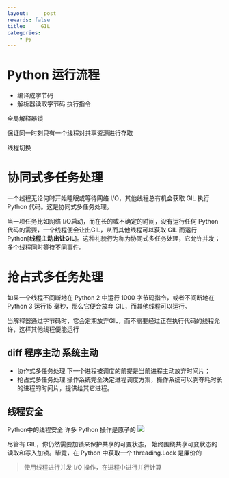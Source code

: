 ```yaml
---
layout:     post
rewards: false
title:     GIL
categories:
    - py
---
```


# Python 运行流程

 - 编译成字节码
 - 解析器读取字节码 执行指令


全局解释器锁

保证同一时刻只有一个线程对共享资源进行存取

线程切换


# 协同式多任务处理
一个线程无论何时开始睡眠或等待网络 I/O，其他线程总有机会获取 GIL 执行 Python 代码。这是协同式多任务处理。

当一项任务比如网络 I/O启动，而在长的或不确定的时间，没有运行任何 Python 代码的需要，一个线程便会让出GIL，从而其他线程可以获取 GIL 而运行 Python[**线程主动出让GIL**]。这种礼貌行为称为协同式多任务处理，它允许并发；多个线程同时等待不同事件。



# 抢占式多任务处理
如果一个线程不间断地在 Python 2 中运行 1000 字节码指令，或者不间断地在 Python 3 运行15 毫秒，那么它便会放弃 GIL，而其他线程可以运行。

当解释器通过字节码时，它会定期放弃GIL，而不需要经过正在执行代码的线程允许，这样其他线程便能运行

## diff 程序主动  系统主动
- 协作式多任务处理
  下一个进程被调度的前提是当前进程主动放弃时间片；
- 抢占式多任务处理
  操作系统完全决定进程调度方案，操作系统可以剥夺耗时长的进程的时间片，提供给其它进程。


## 线程安全
Python中的线程安全 许多 Python 操作是原子的
![](https://tva3.sinaimg.cn/large/006tNbRwgy1fud4l8qfd0j314e14kacf.jpg)

尽管有 GIL，你仍然需要加锁来保护共享的可变状态， 始终围绕共享可变状态的读取和写入加锁。毕竟，在 Python 中获取一个 threading.Lock 是廉价的

>使用线程进行并发 I/O 操作，在进程中进行并行计算